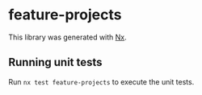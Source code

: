 # feature-projects

This library was generated with [Nx](https://nx.dev).

## Running unit tests

Run `nx test feature-projects` to execute the unit tests.
